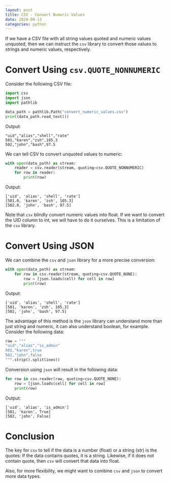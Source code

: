 ```yaml
---
layout: post
title: CSV - Convert Numeric Values
date: 2024-09-13
categories: python
---
```



If we have a CSV file with all string values quoted and numeric values
unquoted, then we can instruct the `csv` library to convert those values
to strings and numeric values, respectively.

# Convert Using `csv.QUOTE_NONNUMERIC`

Consider the following CSV file:


```python
import csv
import json
import pathlib

data_path = pathlib.Path("convert_numeric_values.csv")
print(data_path.read_text())
```

Output:

    "uid","alias","shell","rate"
    501,"karen","zsh",105.3
    502,"john","bash",97.5
    

We can tell CSV to convert unquoted values to numeric:


```python
with open(data_path) as stream:
    reader = csv.reader(stream, quoting=csv.QUOTE_NONNUMERIC)
    for row in reader:
        print(row)
```

Output:

    ['uid', 'alias', 'shell', 'rate']
    [501.0, 'karen', 'zsh', 105.3]
    [502.0, 'john', 'bash', 97.5]


Note that `csv` blindly convert numeric values into float. If we want
to convert the UID column to int, we will have to do it ourselves. This
is a limitation of the `csv` library.

# Convert Using JSON

We can combine the `csv` and `json` library for a more precise conversion:


```python
with open(data_path) as stream:
    for row in csv.reader(stream, quoting=csv.QUOTE_NONE):
        row = [json.loads(cell) for cell in row]
        print(row)
```

Output:

    ['uid', 'alias', 'shell', 'rate']
    [501, 'karen', 'zsh', 105.3]
    [502, 'john', 'bash', 97.5]


The advantage of this method is the `json` library can understand
more than just string and numeric, it can also understand boolean,
for example. Consider the following data:


```python
raw = """
"uid","alias","is_admin"
501,"karen",true
502,"john",false
""".strip().splitlines()
```

Conversion using `json` will result in the following data:


```python
for row in csv.reader(raw, quoting=csv.QUOTE_NONE):
    row = [json.loads(cell) for cell in row]
    print(row)
```

Output:

    ['uid', 'alias', 'is_admin']
    [501, 'karen', True]
    [502, 'john', False]

# Conclusion

The key for `csv` to tell if the data is a number (float) or a
string (str) is the quotes: If the data contains quotes, it is a
string. Likewise, if it does not contain quote, then `csv` will convert
that data into float.

Also, for more flexibility, we might want to combine `csv` and `json`
to convert more data types.

